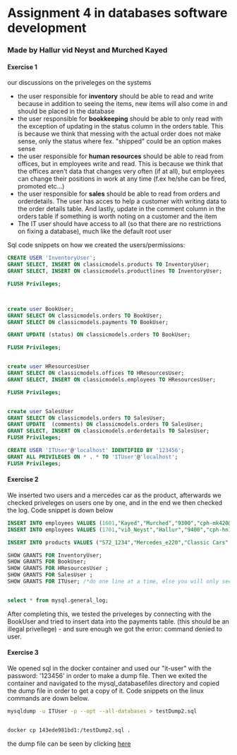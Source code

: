 <h1>Assignment 4 in databases software development</h1>
<h3>Made by Hallur vid Neyst and Murched Kayed</h3>

<h4>Exercise 1</h4>
<p>our discussions on the priveleges on the systems</p>
<ul>
  <li>the user responsible for <b>inventory</b> should be able to read and write because in addition to seeing the items, new items will also come in and should be placed in the database</li>
  <li>the user responsible for <b>bookkeeping</b> should be able to only read with the exception of updating in the status column in the orders table. This is because we think that messing with the actual order does not make sense, only the status where fex. "shipped" could be an option makes sense</li>
  <li>the user responsible for <b>human resources</b> should be able to read from offices, but in employees write and read. This is because we think that the offices aren't data that changes very often (if at all), but employees can change their positions in work at any time (f.ex he/she can be fired, promoted etc...)</li>
  <li>the user responsible for <b>sales</b> should be able to read from orders and orderdetails. The user has acces to help a customer with writing data to the order details table. And lastly, update in the comment column in the orders table if something is worth noting on a customer and the item</li>
  <li>The IT user should have access to all (so that there are no restrictions on fixing a database), much like the default root user</li>
  </ul>

<p>Sql code snippets on how we created the users/permissions:</p>

```sql
CREATE USER 'InventoryUser';
GRANT SELECT, INSERT ON classicmodels.products TO InventoryUser;
GRANT SELECT, INSERT ON classicmodels.productlines TO InventoryUser;

FLUSH Privileges;



create user BookUser;
GRANT SELECT ON classicmodels.orders TO BookUser;
GRANT SELECT ON classicmodels.payments TO BookUser;

GRANT UPDATE (status) ON classicmodels.orders TO BookUser;

FLUSH Privileges;


create user HResourcesUser
GRANT SELECT ON classicmodels.offices TO HResourcesUser;
GRANT SELECT, INSERT ON classicmodels.employees TO HResourcesUser;

FLUSH Privileges;


create user SalesUser
GRANT SELECT ON classicmodels.orders TO SalesUser;
GRANT UPDATE  (comments) ON classicmodels.orders TO SalesUser;
GRANT SELECT, INSERT ON classicmodels.orderdetails TO SalesUser;
FLUSH Privileges;

CREATE USER 'ITUser'@'localhost' IDENTIFIED BY '123456';
GRANT ALL PRIVILEGES ON * . * TO 'ITUser'@'localhost';
FLUSH Privileges;
```



<h4>Exercise 2</h4>
<p>We inserted two users and a mercedes car as the product, afterwards we checked priveleges on users one by one, and in the end we then checked the log. Code snippet is down below</p>

```sql
INSERT INTO employees VALUES (1601,"Kayed","Murched","9300","cph-mk420@cphbusiness.dk","2","1621","developers");
INSERT INTO employees VALUES (1701,"við_Neyst","Hallur","9400","cph-hn131@cphbusiness.dk","2","1621","developers");

INSERT INTO products VALUES ("S72_1234","Mercedes_e220","Classic Cars","1:30","Daimler AG","gray colored car amgcap diesel v6","830","67.31","97.50");INSERT INTO orders VALUES ("104256", "2019-02-22", "2019-02-25", "2019-02-23", "In Process", null, "103");

SHOW GRANTS FOR InventoryUser;
SHOW GRANTS FOR BookUser;
SHOW GRANTS FOR HResourcesUser ;
SHOW GRANTS FOR SalesUser ;
SHOW GRANTS FOR ITUser; /*do one line at a time, else you will only see ITUser privileges*/


select * from mysql.general_log;
```
<p>After completing this, we tested the priveleges by connecting with the BookUser and tried to insert data into the payments table. (this should be an illegal privellege) - and sure enough we got the error: command denied to user.</p>

<h4>Exercise 3</h4>
<p>We opened sql in the docker container and used our "it-user" with the password: '123456' in order to make a dump file. Then we exited the container 
and navigated to the mysql_databasefiles directory and copied the dump file in order to get a copy of it. Code snippets on the linux commands are down below.</p>

```bash
mysqldump -u ITUser -p --opt --all-databases > testDump2.sql


docker cp 143ede981bd1:/testDump2.sql .
```

<p>the dump file can be seen by clicking <a href="https://raw.githubusercontent.com/Hallur20/Assignment4Databases/master/testDump2.sql">here<a/></p>
